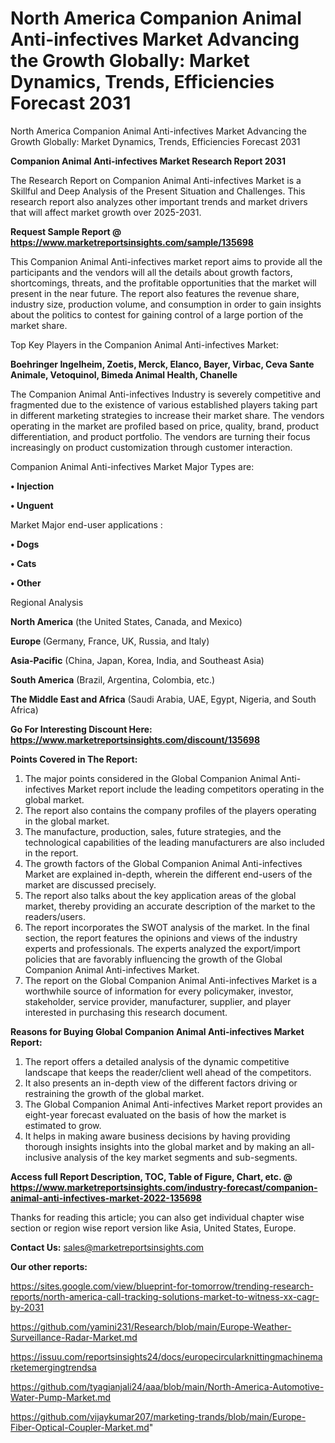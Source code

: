 # North America Companion Animal Anti-infectives Market Advancing the Growth Globally: Market Dynamics, Trends, Efficiencies Forecast 2031
North America Companion Animal Anti-infectives Market Advancing the Growth Globally: Market Dynamics, Trends, Efficiencies Forecast 2031

<strong>Companion Animal Anti-infectives Market Research Report 2031</strong>

The Research Report on Companion Animal Anti-infectives Market is a Skillful and Deep Analysis of the Present Situation and Challenges. This research report also analyzes other important trends and market drivers that will affect market growth over 2025-2031.

<strong>Request Sample Report @ <a href=https://www.marketreportsinsights.com/sample/135698>https://www.marketreportsinsights.com/sample/135698</a></strong>

This Companion Animal Anti-infectives market report aims to provide all the participants and the vendors will all the details about growth factors, shortcomings, threats, and the profitable opportunities that the market will present in the near future. The report also features the revenue share, industry size, production volume, and consumption in order to gain insights about the politics to contest for gaining control of a large portion of the market share.

Top Key Players in the Companion Animal Anti-infectives Market:

<strong>Boehringer Ingelheim, Zoetis, Merck, Elanco, Bayer, Virbac, Ceva Sante Animale, Vetoquinol, Bimeda Animal Health, Chanelle</strong>

The Companion Animal Anti-infectives Industry is severely competitive and fragmented due to the existence of various established players taking part in different marketing strategies to increase their market share. The vendors operating in the market are profiled based on price, quality, brand, product differentiation, and product portfolio. The vendors are turning their focus increasingly on product customization through customer interaction.

Companion Animal Anti-infectives Market Major Types are:

<strong>• Injection

• Unguent</strong>

Market Major end-user applications :

<strong>• Dogs

• Cats

• Other</strong>

Regional Analysis

</u><strong><b>North America</b></strong> (the United States, Canada, and Mexico)

<strong><b>Europe </b></strong>(Germany, France, UK, Russia, and Italy)

<strong><b>Asia-Pacific</b></strong> (China, Japan, Korea, India, and Southeast Asia)

<strong><b>South America</b></strong> (Brazil, Argentina, Colombia, etc.)

<strong><b>The Middle East and Africa</b></strong> (Saudi Arabia, UAE, Egypt, Nigeria, and South Africa)

<strong>Go For Interesting Discount Here: <a href=https://www.marketreportsinsights.com/discount/135698>https://www.marketreportsinsights.com/discount/135698</a></strong>

<strong>Points Covered in The Report:</strong>
<ol>
  <li>The major points considered in the Global Companion Animal Anti-infectives Market report include the leading competitors operating in the global market.</li>
  <li>The report also contains the company profiles of the players operating in the global market.</li>
  <li>The manufacture, production, sales, future strategies, and the technological capabilities of the leading manufacturers are also included in the report.</li>
  <li>The growth factors of the Global Companion Animal Anti-infectives Market are explained in-depth, wherein the different end-users of the market are discussed precisely.</li>
  <li>The report also talks about the key application areas of the global market, thereby providing an accurate description of the market to the readers/users.</li>
  <li>The report incorporates the SWOT analysis of the market. In the final section, the report features the opinions and views of the industry experts and professionals. The experts analyzed the export/import policies that are favorably influencing the growth of the Global Companion Animal Anti-infectives Market.</li>
  <li>The report on the Global Companion Animal Anti-infectives Market is a worthwhile source of information for every policymaker, investor, stakeholder, service provider, manufacturer, supplier, and player interested in purchasing this research document.</li>
</ol>
<strong>Reasons for Buying Global Companion Animal Anti-infectives Market Report:</strong>

<ol>
  <li>The report offers a detailed analysis of the dynamic competitive landscape that keeps the reader/client well ahead of the competitors.</li>
  <li>It also presents an in-depth view of the different factors driving or restraining the growth of the global market.</li>
  <li>The Global Companion Animal Anti-infectives Market report provides an eight-year forecast evaluated on the basis of how the market is estimated to grow.</li>
  <li>It helps in making aware business decisions by having providing thorough insights insights into the global market and by making an all-inclusive analysis of the key market segments and sub-segments.</li>
</ol>
<strong>Access full Report Description, TOC, Table of Figure, Chart, etc. @ <a href=https://www.marketreportsinsights.com/industry-forecast/companion-animal-anti-infectives-market-2022-135698>https://www.marketreportsinsights.com/industry-forecast/companion-animal-anti-infectives-market-2022-135698</a></strong>


Thanks for reading this article; you can also get individual chapter wise section or region wise report version like Asia, United States, Europe.

<strong>Contact Us:</strong>
sales@marketreportsinsights.com

<strong>Our other reports:</strong>

<a href=https://sites.google.com/view/blueprint-for-tomorrow/trending-research-reports/north-america-call-tracking-solutions-market-to-witness-xx-cagr-by-2031>https://sites.google.com/view/blueprint-for-tomorrow/trending-research-reports/north-america-call-tracking-solutions-market-to-witness-xx-cagr-by-2031</a>

<a href=https://github.com/yamini231/Research/blob/main/Europe-Weather-Surveillance-Radar-Market.md>https://github.com/yamini231/Research/blob/main/Europe-Weather-Surveillance-Radar-Market.md</a>

<a href=https://issuu.com/reportsinsights24/docs/europecircularknittingmachinemarketemergingtrendsa>https://issuu.com/reportsinsights24/docs/europecircularknittingmachinemarketemergingtrendsa</a>

<a href=https://github.com/tyagianjali24/aaa/blob/main/North-America-Automotive-Water-Pump-Market.md>https://github.com/tyagianjali24/aaa/blob/main/North-America-Automotive-Water-Pump-Market.md</a>

<a href=https://github.com/vijaykumar207/marketing-trands/blob/main/Europe-Fiber-Optical-Coupler-Market.md>https://github.com/vijaykumar207/marketing-trands/blob/main/Europe-Fiber-Optical-Coupler-Market.md</a>"
